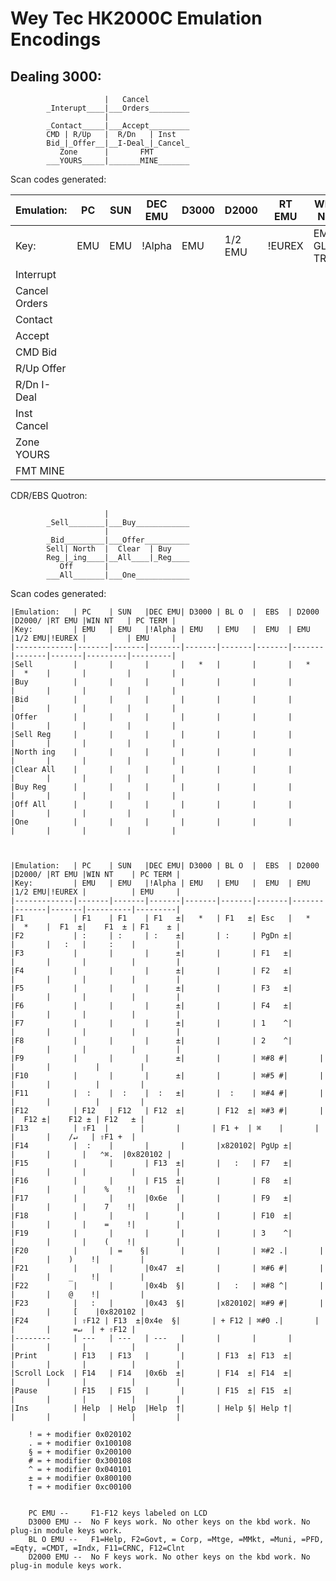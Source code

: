 # Wey Tec HK2000C Emulation Encodings

## Dealing 3000:
```
                     |   Cancel
        _Interupt____|___Orders_________
                     |
        _Contact_____|___Accept_________
        CMD | R/Up   |  R/Dn   | Inst
        Bid_|_Offer__|__I-Deal_|_Cancel_
           Zone      |       FMT
        ___YOURS_____|_______MINE_______
```

Scan codes generated:

|Emulation:   | PC    | SUN   |DEC EMU| D3000 | D2000 |RT EMU |WIN NT   | PC TERM |
|-------------|-------|-------|-------|-------|-------|-------|---------|---------|
|Key:         | EMU   | EMU   |!Alpha | EMU   |1/2 EMU|!EUREX |EMU GL-TR| EMU     |
|Interrupt    |       |       |       |       |       |       |         |         |
|Cancel Orders|       |       |       |       |       |       |         |         |
|Contact      |       |       |       |       |       |       |         |         |
|Accept       |       |       |       |       |       |       |         |         |
|CMD Bid      |       |       |       |       |       |       |         |         |
|R/Up Offer   |       |       |       |       |       |       |         |         |
|R/Dn I-Deal  |       |       |       |       |       |       |         |         |
|Inst Cancel  |       |       |       |       |       |       |         |         |
|Zone YOURS   |       |       |       |       |       |       |         |         |
|FMT MINE     |       |       |       |       |       |       |         |         |


CDR/EBS Quotron:
```    
                     |
        _Sell________|___Buy____________
                     |
        _Bid_________|___Offer__________
        Sell| North  |  Clear  | Buy
        Reg_|_ing____|__All____|_Reg____
           Off       |    
        ___All_______|___One____________

```

Scan codes generated:

```
|Emulation:   | PC    | SUN   |DEC EMU| D3000 | BL O  |  EBS  | D2000 |D2000/ |RT EMU |WIN NT   | PC TERM |
|Key:         | EMU   | EMU   |!Alpha | EMU   | EMU   |  EMU  | EMU   |1/2 EMU|!EUREX |         | EMU     |
|-------------|-------|-------|-------|-------|-------|-------|-------|-------|-------|---------|---------|
|Sell         |       |       |       |   *   |       |       |   *   |  *    |       |         |         |
|Buy          |       |       |       |       |       |       |       |       |       |         |         |
|Bid          |       |       |       |       |       |       |       |       |       |         |         |
|Offer        |       |       |       |       |       |       |       |       |       |         |         |
|Sell Reg     |       |       |       |       |       |       |       |       |       |         |         |
|North ing    |       |       |       |       |       |       |       |       |       |         |         |
|Clear All    |       |       |       |       |       |       |       |       |       |         |         |
|Buy Reg      |       |       |       |       |       |       |       |       |       |         |         |
|Off All      |       |       |       |       |       |       |       |       |       |         |         |
|One          |       |       |       |       |       |       |       |       |       |         |         |



|Emulation:   | PC    | SUN   |DEC EMU| D3000 | BL O  |  EBS  | D2000 |D2000/ |RT EMU |WIN NT    | PC TERM |
|Key:         | EMU   | EMU   |!Alpha | EMU   | EMU   |  EMU  | EMU   |1/2 EMU|!EUREX |          | EMU     |
|-------------|-------|-------|-------|-------|-------|-------|-------|-------|-------|----------|---------|
|F1           | F1    | F1    | F1   ±|   *   | F1   ±| Esc   |   *   |  *    |  F1  ±|    F1  ± | F1    ± |
|F2           | :     | :     | :    ±|       | :     | PgDn ±|       |       |   :   |     :    |         |
|F3           |       |       |      ±|       |       | F1   ±|       |       |       |          |         |
|F4           |       |       |      ±|       |       | F2   ±|       |       |       |          |         |
|F5           |       |       |      ±|       |       | F3   ±|       |       |       |          |         |
|F6           |       |       |      ±|       |       | F4   ±|       |       |       |          |         |
|F7           |       |       |      ±|       |       | 1    ^|       |       |       |          |         |
|F8           |       |       |      ±|       |       | 2    ^|       |       |       |          |         |
|F9           |       |       |      ±|       |       | ⌘#8 #|       |       |       |          |         |
|F10          |       |       |      ±|       |       | ⌘#5 #|       |       |       |          |         |
|F11          |  :    |  :    |  :   ±|       |  :    | ⌘#4 #|       |       |       |          |         |
|F12          | F12   | F12   | F12  ±|       | F12  ±| ⌘#3 #|       |       |  F12 ±|    F12 ± | F12   ± |
|F13          | ⇧F1  |       |       |       | F1 +  | ⌘    |       |       |       |    /↵   | ⇧F1 +  |
|F14          |  :    |       |       |       |x820102| PgUp ±|       |       |       |   ⌃⌘.  |0x820102 |
|F15          |       |       | F13  ±|       |   :   | F7   ±|       |       |       |          |         |
|F16          |       |       | F15  ±|       |       | F8   ±|       |       |       |    %    !|         |
|F17          |       |       |0x6e   |       |       | F9   ±|       |       |       |    7    !|         |
|F18          |       |       |       |       |       | F10  ±|       |       |       |    =    !|         |
|F19          |       |       |       |       |       | 3    ^|       |       |       |    (    !|         |
|F20          |       | =    §|       |       |       | ⌘#2 .|       |       |       |    )    !|         |
|F21          |       |       |0x47  ±|       |       | ⌘#6 #|       |       |       |    _    !|         |
|F22          |       |       |0x4b  §|       |   :   | ⌘#8 ^|       |       |       |    @    !|         |
|F23          |   :   |       |0x43  §|       |x820102| ⌘#9 #|       |       |       |     [    |0x820102 |
|F24          | ⇧F12 | F13  ±|0x4e  §|       | + F12 | ⌘#0 .|       |       |       |     =↵  | + ⇧F12 |
|--------     | ---   | ---   | ---   |       |       |       |       |       |       |          |         |
|Print        | F13   | F13   |       |       | F13  ±| F13  ±|       |       |       |          |         |
|Scroll Lock  | F14   | F14   |0x6b  ±|       | F14  ±| F14  ±|       |       |       |          |         |
|Pause        | F15   | F15   |       |       | F15  ±| F15  ±|       |       |       |          |         |
|Ins          | Help  | Help  |Help  †|       | Help §| Help †|       |       |       |          |         |

    ! = + modifier 0x020102
    . = + modifier 0x100108
    § = + modifier 0x200100
    # = + modifier 0x300108
    ^ = + modifier 0x040101
    ± = + modifier 0x800100
    † = + modifier 0xc00100


    PC EMU --     F1-F12 keys labeled on LCD
    D3000 EMU --  No F keys work. No other keys on the kbd work. No plug-in module keys work.
    BL O EMU --   F1=Help, F2=Govt, = Corp, =Mtge, =MMkt, =Muni, =PFD, =Eqty, =CMDT, =Indx, F11=CRNC, F12=Clnt
    D2000 EMU --  No F keys work. No other keys on the kbd work. No plug-in module keys work.
```
